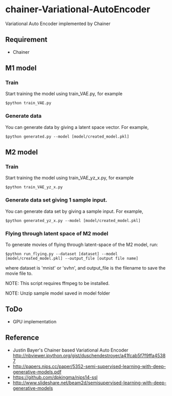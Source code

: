 # chainer-Variational-AutoEncoder

Variational Auto Encoder implemented by Chainer

## Requirement

* Chainer

## M1 model

### Train

Start training the model using train_VAE.py, for example
```
$python train_VAE.py
```

### Generate data

You can generate data by giving a latent space vector.
For example,
```
$python generated.py --model [model/created_model.pkl]
```

## M2 model

### Train

Start training the model using train_VAE_yz_x.py, for example
```
$python train_VAE_yz_x.py
```

### Generate data set giving 1 sample input.

You can generate data set by giving a sample input.
For example,
```
$python generated_yz_x.py --model [model/created_model.pkl]
```

### Flying through latent space of M2 model

To generate movies of flying through latent-space of the M2 model, run:

```
$python run_flying.py --dataset [dataset] --model [model/created_model.pkl] --output_file [output file name]
```
where dataset is 'mnist' or 'svhn', and output_file is the filename to save the movie file to.

NOTE: This script requires ffmpeg to be installed.

NOTE: Unzip sample model saved in model folder

## ToDo

* GPU implementation

## Reference

* Justin Bayer's Chainer based Variational Auto Encoder
http://nbviewer.ipython.org/gist/duschendestroyer/a41fcab5f7f9ffa45387
* http://papers.nips.cc/paper/5352-semi-supervised-learning-with-deep-generative-models.pdf
* https://github.com/dpkingma/nips14-ssl
* http://www.slideshare.net/beam2d/semisupervised-learning-with-deep-generative-models
